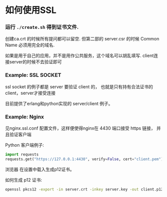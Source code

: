# 如何使用SSL

### 运行 `./create.sh` 得到证书文件.

创建ca.crt 的时候所有提问都可以留空.
但第二部的 server.csr 的时候 Common Name 必须用完全的域名.

如果是用于自己的应用，并不是用作公共服务，这个域名可以胡乱填写.
client连接server的时候不去验证即可


### Example: SSL SOCKET

ssl socket 的例子都是 server 要验证 client 的，
也就是只有持有合法证书的client，server才接受连接

目前提供了erlang和python实现的 server/client 例子。

### Example: Nginx

见nginx.ssl.conf 配置文件，这样便使得nginx在 4430 端口接受 https 链接，
并且验证客户端

Python 客户端例子:

```python
import requests
requests.get("https://127.0.0.1:4430", verify=False, cert="client.pem")
```

浏览器 在设置中载入生成p12证书。

如何生成 p12 证书:

```bash
openssl pkcs12 -export -in server.crt -inkey server.key -out client.p12 -name "xxx"
```

